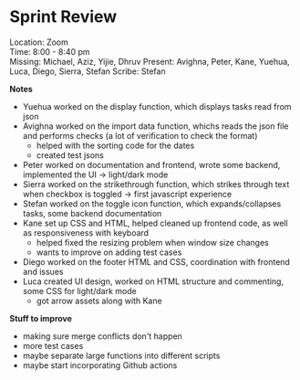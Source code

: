 # Sprint Review
Location: Zoom \
Time: 8:00 - 8:40 pm \
Missing: Michael, Aziz, Yijie, Dhruv
Present: Avighna, Peter, Kane, Yuehua, Luca, Diego, Sierra, Stefan
Scribe: Stefan

**Notes** <!---Things to keep in mind for the future, such as due dates-->
- Yuehua worked on the display function, which displays tasks read from json
- Avighna worked on the import data function, whichs reads the json file and performs checks (a lot of verification to check the format)
  - helped with the sorting code for the dates
  - created test jsons
- Peter worked on documentation and frontend, wrote some backend, implemented the UI -> light/dark mode
- Sierra worked on the strikethrough function, which strikes through text when checkbox is toggled -> first javascript experience
- Stefan worked on the toggle icon function, which expands/collapses tasks, some backend documentation
- Kane set up CSS and HTML, helped cleaned up frontend code, as well as responsiveness with keyboard
  - helped fixed the resizing problem when window size changes
  - wants to improve on adding test cases
- Diego worked on the footer HTML and CSS, coordination with frontend and issues
- Luca created UI design, worked on HTML structure and commenting, some CSS for light/dark mode
  - got arrow assets along with Kane

**Stuff to improve**
- making sure merge conflicts don't happen
- more test cases
- maybe separate large functions into different scripts
- maybe start incorporating Github actions